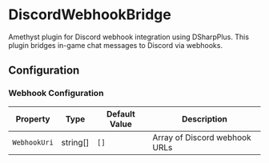 # DiscordWebhookBridge

Amethyst plugin for Discord webhook integration using DSharpPlus. This plugin bridges in-game chat messages to Discord via webhooks.

## Configuration

### Webhook Configuration

| Property       | Type      | Default Value | Description                          |
|----------------|-----------|---------------|--------------------------------------|
| `WebhookUri`   | string[]  | `[]`          | Array of Discord webhook URLs        |